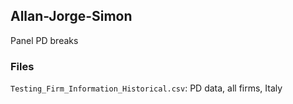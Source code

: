 ## Allan-Jorge-Simon
Panel PD breaks

### Files
`Testing_Firm_Information_Historical.csv`: PD data, all firms, Italy
